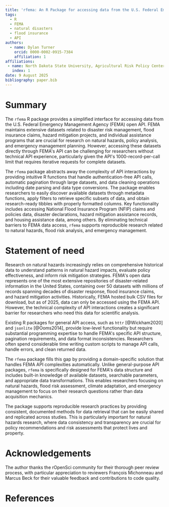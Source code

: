 ```yaml
---
title: 'rfema: An R Package for accessing data from the U.S. Federal Emergency Management Agency API'
tags:
  - R
  - FEMA
  - natural disasters
  - flood insurance
  - API
authors:
  - name: Dylan Turner
    orcid: 0000-0002-0915-7384
    affiliation: 1
affiliations:
 - name: North Dakota State University, Agricultural Risk Policy Center
   index: 1
date: 9 August 2025
bibliography: paper.bib
---
```


# Summary

The `rfema` R package provides a simplified interface for accessing data from the U.S. Federal Emergency Management Agency (FEMA) open API. FEMA maintains extensive datasets related to disaster risk management, flood insurance claims, hazard mitigation projects, and individual assistance programs that are crucial for research on natural hazards, policy analysis, and emergency management planning. However, accessing these datasets directly through FEMA's API can be challenging for researchers without technical API experience, particularly given the API's 1000-record-per-call limit that requires iterative requests for complete datasets.

The `rfema` package abstracts away the complexity of API interactions by providing intuitive R functions that handle authentication-free API calls, automatic pagination through large datasets, and data cleaning operations including date parsing and data type conversions. The package enables researchers to easily discover available datasets through metadata functions, apply filters to retrieve specific subsets of data, and obtain research-ready tibbles with properly formatted columns. Key functionality includes accessing National Flood Insurance Program (NFIP) claims and policies data, disaster declarations, hazard mitigation assistance records, and housing assistance data, among others. By eliminating technical barriers to FEMA data access, `rfema` supports reproducible research related to natural hazards, flood risk analysis, and emergency management.

# Statement of need

Research on natural hazards increasingly relies on comprehensive historical data to understand patterns in natural hazard impacts, evaluate policy effectiveness, and inform risk mitigation strategies. FEMA's open data represents one of the most extensive repositories of disaster-related information in the United States, containing over 50 datasets with millions of records spanning decades of disaster response, flood insurance claims, and hazard mitigation activities. Historically, FEMA hosted bulk CSV files for download, but as of 2025, data can only be accessed using the FEMA API. However, the technical complexity of API interactions creates a significant barrier for researchers who need this data for scientific analysis.

Existing R packages for general API access, such as `httr` [@Wickham2020] and `jsonlite` [@Ooms2014], provide low-level functionality but require substantial programming expertise to handle FEMA's specific API structure, pagination requirements, and data format inconsistencies. Researchers often spend considerable time writing custom scripts to manage API calls, handle errors, and clean returned data.

The `rfema` package fills this gap by providing a domain-specific solution that handles FEMA API complexities automatically. Unlike general-purpose API packages, `rfema` is specifically designed for FEMA's data structure and includes built-in knowledge of available datasets, searchable parameters, and appropriate data transformations. This enables researchers focusing on natural hazards, flood risk assessment, climate adaptation, and emergency management to focus on their research questions rather than data acquisition mechanics.

The package supports reproducible research practices by providing consistent, documented methods for data retrieval that can be easily shared and replicated across studies. This is particularly important for natural hazards research, where data consistency and transparency are crucial for policy recommendations and risk assessments that protect lives and property.

# Acknowledgements

The author thanks the rOpenSci community for their thorough peer review process, with particular appreciation to reviewers François Michonneau and Marcus Beck for their valuable feedback and contributions to code quality. 

# References

